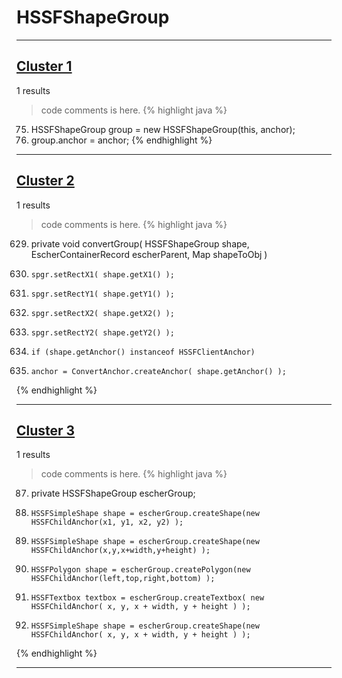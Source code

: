 # HSSFShapeGroup

***

## [Cluster 1](./1)
1 results
> code comments is here.
{% highlight java %}
75. HSSFShapeGroup group = new HSSFShapeGroup(this, anchor);
76. group.anchor = anchor;
{% endhighlight %}

***

## [Cluster 2](./2)
1 results
> code comments is here.
{% highlight java %}
629. private void convertGroup( HSSFShapeGroup shape, EscherContainerRecord escherParent, Map shapeToObj )
645.     spgr.setRectX1( shape.getX1() );
646.     spgr.setRectY1( shape.getY1() );
647.     spgr.setRectX2( shape.getX2() );
648.     spgr.setRectY2( shape.getY2() );
653.     if (shape.getAnchor() instanceof HSSFClientAnchor)
662.     anchor = ConvertAnchor.createAnchor( shape.getAnchor() );
{% endhighlight %}

***

## [Cluster 3](./3)
1 results
> code comments is here.
{% highlight java %}
87. private HSSFShapeGroup escherGroup;
235.     HSSFSimpleShape shape = escherGroup.createShape(new HSSFChildAnchor(x1, y1, x2, y2) );
243.     HSSFSimpleShape shape = escherGroup.createShape(new HSSFChildAnchor(x,y,x+width,y+height) );
257.     HSSFPolygon shape = escherGroup.createPolygon(new HSSFChildAnchor(left,top,right,bottom) );
311.     HSSFTextbox textbox = escherGroup.createTextbox( new HSSFChildAnchor( x, y, x + width, y + height ) );
369.     HSSFSimpleShape shape = escherGroup.createShape(new HSSFChildAnchor( x, y, x + width, y + height ) );
{% endhighlight %}

***

